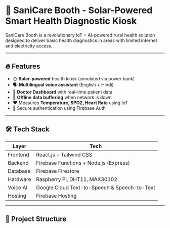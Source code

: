# 🏥 SaniCare Booth - Solar-Powered Smart Health Diagnostic Kiosk

SaniCare Booth is a revolutionary IoT + AI-powered rural health solution designed to deliver basic health diagnostics in areas with limited internet and electricity access.

---

## 🔥 Features
- 🌞 **Solar-powered** health kiosk (simulated via power bank)
- 🗣️ **Multilingual voice assistant** (English + Hindi)
- 🧠 **Doctor Dashboard** with real-time patient data
- 📶 **Offline data buffering** when network is down
- ❤️ Measures **Temperature, SPO2, Heart Rate** using IoT
- 🔐 Secure authentication using Firebase Auth

---

## 🛠 Tech Stack

| Layer      | Tech                                     |
|------------|------------------------------------------|
| Frontend   | React.js + Tailwind CSS                  |
| Backend    | Firebase Functions + Node.js (Express)   |
| Database   | Firebase Firestore                       |
| Hardware   | Raspberry Pi, DHT11, MAX30102            |
| Voice AI   | Google Cloud Text-to-Speech & Speech-to-Text |
| Hosting    | Firebase Hosting                         |

---

## 📁 Project Structure

